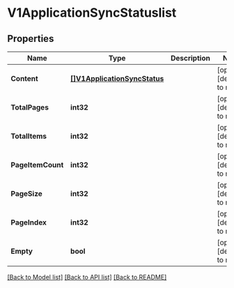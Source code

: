 # V1ApplicationSyncStatuslist

## Properties
Name | Type | Description | Notes
------------ | ------------- | ------------- | -------------
**Content** | [**[]V1ApplicationSyncStatus**](v1ApplicationSyncStatus.md) |  | [optional] [default to null]
**TotalPages** | **int32** |  | [optional] [default to null]
**TotalItems** | **int32** |  | [optional] [default to null]
**PageItemCount** | **int32** |  | [optional] [default to null]
**PageSize** | **int32** |  | [optional] [default to null]
**PageIndex** | **int32** |  | [optional] [default to null]
**Empty** | **bool** |  | [optional] [default to null]

[[Back to Model list]](../README.md#documentation-for-models) [[Back to API list]](../README.md#documentation-for-api-endpoints) [[Back to README]](../README.md)

